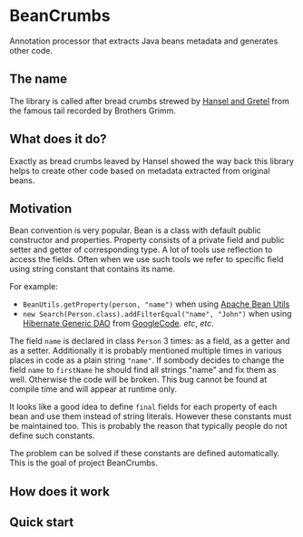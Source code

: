 BeanCrumbs
==========

Annotation processor that extracts Java beans metadata and generates other code. 


The name
--------

The library is called after bread crumbs strewed by [Hansel and Gretel](http://en.wikipedia.org/wiki/Hansel_and_Gretel) from the famous tail recorded by Brothers Grimm. 


What does it do?
----------------

Exactly as bread crumbs leaved by Hansel showed the way back this library helps to create other code based on metadata extracted from original beans. 


Motivation
----------
Bean convention is very popular. Bean is a class with default public constructor and properties. Property consists of a private field and public setter and getter of corresponding type. A lot of tools use reflection to access the fields. Often when we use such tools we refer to specific field using string constant that contains its name. 

For example:

* `BeanUtils.getProperty(person, "name")` when using [Apache Bean Utils](http://commons.apache.org/proper/commons-beanutils/)
* `new Search(Person.class).addFilterEqual("name", "John")` when using [Hibernate Generic DAO](https://code.google.com/p/hibernate-generic-dao/) from [GoogleCode](https://code.google.com/).
*etc*, *etc*. 

The field `name` is declared in class `Person` 3 times: as a field, as a getter and as a setter. Additionally it is probably mentioned multiple times in various places in code as a plain string `"name"`. If sombody decides to change the field `name` to `firstName` he should find all strings "name" and fix them as well. Otherwise the code will be broken. This bug cannot be found at compile time and will appear at runtime only. 

It looks like a good idea to define `final` fields for each property of each bean and use them instead of string literals. However these constants must be maintained too. This is probably the reason that typically people do not define such constants. 

The problem can be solved if these constants are defined automatically. This is the goal of project BeanCrumbs. 


How does it work
----------------


Quick start
-----------
